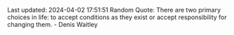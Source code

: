 Last updated: 2024-04-02 17:51:51
Random Quote: There are two primary choices in life: to accept conditions as they exist or accept responsibility for changing them. - Denis Waitley